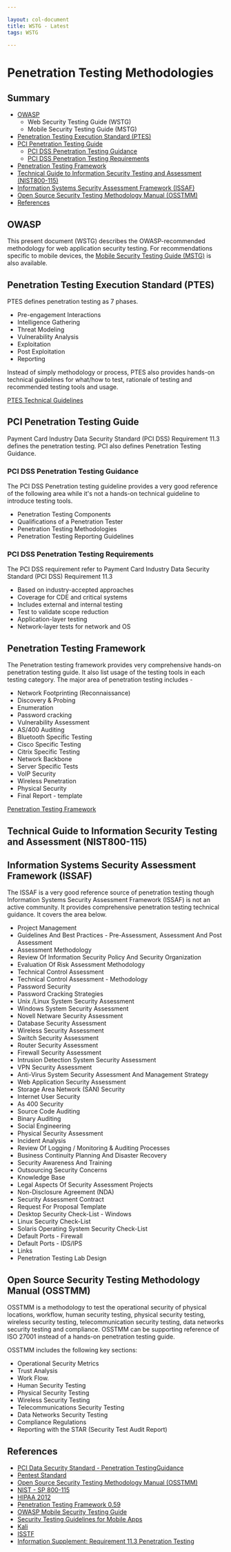 ```yaml
---

layout: col-document
title: WSTG - Latest
tags: WSTG

---
```

# Penetration Testing Methodologies

## Summary

- [OWASP](#owasp)
  - Web Security Testing Guide (WSTG)
  - Mobile Security Testing Guide (MSTG)
- [Penetration Testing Execution Standard (PTES)](#penetration-testing-execution-standard-ptes)
- [PCI Penetration Testing Guide](#pci-penetration-testing-guide)
  - [PCI DSS Penetration Testing Guidance](#pci-dss-penetration-testing-guidance)
  - [PCI DSS Penetration Testing Requirements](#pci-dss-penetration-testing-requirements)
- [Penetration Testing Framework](#penetration-testing-framework)
- [Technical Guide to Information Security Testing and Assessment (NIST800-115)](#technical-guide-to-information-security-testing-and-assessment-nist800-115)
- [Information Systems Security Assessment Framework (ISSAF)](#information-systems-security-assessment-framework-issaf)
- [Open Source Security Testing Methodology Manual (OSSTMM)](#open-source-security-testing-methodology-manual-osstmm)
- [References](#references)

## OWASP

This present document (WSTG) describes the OWASP-recommended methodology for web application security testing. For recommendations specific to mobile devices, the [Mobile Security Testing Guide (MSTG)](https://owasp.org/www-project-mobile-security-testing-guide/) is also available.

## Penetration Testing Execution Standard (PTES)

PTES defines penetration testing as 7 phases.

- Pre-engagement Interactions
- Intelligence Gathering
- Threat Modeling
- Vulnerability Analysis
- Exploitation
- Post Exploitation
- Reporting

Instead of simply methodology or process, PTES also provides hands-on technical guidelines for what/how to test, rationale of testing and recommended testing tools and usage.

[PTES Technical Guidelines](http://www.pentest-standard.org/index.php/PTES_Technical_Guidelines)

## PCI Penetration Testing Guide

Payment Card Industry Data Security Standard (PCI DSS) Requirement 11.3 defines the penetration testing. PCI also defines Penetration Testing Guidance.

### PCI DSS Penetration Testing Guidance

The PCI DSS Penetration testing guideline provides a very good reference of the following area while it's not a hands-on technical guideline to introduce testing tools.

- Penetration Testing Components
- Qualifications of a Penetration Tester
- Penetration Testing Methodologies
- Penetration Testing Reporting Guidelines

### PCI DSS Penetration Testing Requirements

The PCI DSS requirement refer to Payment Card Industry Data Security Standard (PCI DSS) Requirement 11.3

- Based on industry-accepted approaches
- Coverage for CDE and critical systems
- Includes external and internal testing
- Test to validate scope reduction
- Application-layer testing
- Network-layer tests for network and OS

## Penetration Testing Framework

The Penetration testing framework provides very comprehensive hands-on penetration testing guide. It also list usage of the testing tools in each testing category. The major area of penetration testing includes -

- Network Footprinting (Reconnaissance)
- Discovery & Probing
- Enumeration
- Password cracking
- Vulnerability Assessment
- AS/400 Auditing
- Bluetooth Specific Testing
- Cisco Specific Testing
- Citrix Specific Testing
- Network Backbone
- Server Specific Tests
- VoIP Security
- Wireless Penetration
- Physical Security
- Final Report - template

[Penetration Testing Framework](http://www.vulnerabilityassessment.co.uk/Penetration%20Test.html)

## Technical Guide to Information Security Testing and Assessment (NIST800-115)

## Information Systems Security Assessment Framework (ISSAF)

The ISSAF is a very good reference source of penetration testing though Information Systems Security Assessment Framework (ISSAF) is not an active community. It provides comprehensive penetration testing technical guidance. It covers the area below.

- Project Management
- Guidelines And Best Practices - Pre-Assessment, Assessment And Post Assessment
- Assessment Methodology
- Review Of Information Security Policy And Security Organization
- Evaluation Of Risk Assessment Methodology
- Technical Control Assessment
- Technical Control Assessment - Methodology
- Password Security
- Password Cracking Strategies
- Unix /Linux System Security Assessment
- Windows System Security Assessment
- Novell Netware Security Assessment
- Database Security Assessment
- Wireless Security Assessment
- Switch Security Assessment
- Router Security Assessment
- Firewall Security Assessment
- Intrusion Detection System Security Assessment
- VPN Security Assessment
- Anti-Virus System Security Assessment And Management Strategy
- Web Application Security Assessment
- Storage Area Network (SAN) Security
- Internet User Security
- As 400 Security
- Source Code Auditing
- Binary Auditing
- Social Engineering
- Physical Security Assessment
- Incident Analysis
- Review Of Logging / Monitoring & Auditing Processes
- Business Continuity Planning And Disaster Recovery
- Security Awareness And Training
- Outsourcing Security Concerns
- Knowledge Base
- Legal Aspects Of Security Assessment Projects
- Non-Disclosure Agreement (NDA)
- Security Assessment Contract
- Request For Proposal Template
- Desktop Security Check-List - Windows
- Linux Security Check-List
- Solaris Operating System Security Check-List
- Default Ports - Firewall
- Default Ports - IDS/IPS
- Links
- Penetration Testing Lab Design

## Open Source Security Testing Methodology Manual (OSSTMM)

OSSTMM is a methodology to test the operational security of physical locations, workflow, human security testing, physical security testing, wireless security testing, telecommunication security testing, data networks security testing and compliance. OSSTMM can be supporting reference of ISO 27001 instead of a hands-on penetration testing guide.

OSSTMM includes the following key sections:

- Operational Security Metrics
- Trust Analysis
- Work Flow.
- Human Security Testing
- Physical Security Testing
- Wireless Security Testing
- Telecommunications Security Testing
- Data Networks Security Testing
- Compliance Regulations
- Reporting with the STAR (Security Test Audit Report)

## References

- [PCI Data Security Standard - Penetration TestingGuidance](https://www.pcisecuritystandards.org/documents/Penetration-Testing-Guidance-v1_1.pdf)
- [Pentest Standard](http://www.pentest-standard.org/index.php/Main_Page)
- [Open Source Security Testing Methodology Manual (OSSTMM)](http://www.isecom.org/research/osstmm.html)
- [NIST - SP 800-115](https://csrc.nist.gov/publications/detail/sp/800-115/final)
- [HIPAA 2012](http://csrc.nist.gov/news_events/hiipaa_june2012/day2/day2-6_kscarfone-rmetzer_security-testing-assessment.pdf)
- [Penetration Testing Framework 0.59](http://www.vulnerabilityassessment.co.uk/Penetration%20Test.html)
- [OWASP Mobile Security Testing Guide](https://owasp.org/www-project-mobile-security-testing-guide/)
- [Security Testing Guidelines for Mobile Apps](https://owasp.org/www-pdf-archive/Security_Testing_Guidelines_for_mobile_Apps_-_Florian_Stahl%2BJohannes_Stroeher.pdf)
- [Kali](https://www.kali.org/)
- [ISSTF](https://sourceforge.net/projects/isstf/files/issaf%20document/issaf0.1/)
- [Information Supplement: Requirement 11.3 Penetration Testing](https://www.pcisecuritystandards.org/pdfs/infosupp_11_3_penetration_testing.pdf)
